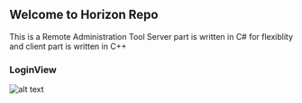 ## Welcome to Horizon Repo

This is a Remote Administration Tool
Server part is written in C# for flexiblity and client part is written in C++

### LoginView
![alt text](https://github.com/RKBL4ZE/Horizon/blob/master/Horizon%20Login.png?raw=true)


